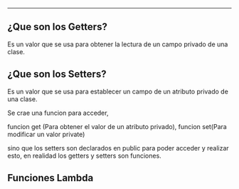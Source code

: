 
---
## ¿Que son los Getters?
Es un valor que se usa para obtener la lectura de un campo privado de una clase. 


## ¿Que son los Setters?
Es un valor que se usa para establecer un campo de un atributo privado de una clase. 




Se crae una funcion para acceder,  

funcion get (Para obtener el valor de un atributo privado), 
funcion set(Para  modificar un valor private)

sino que los setters son declarados en public para poder acceder y realizar esto, en realidad los getters y setters son funciones. 



## Funciones Lambda
